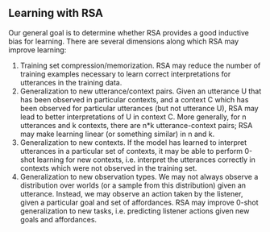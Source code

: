 ## Learning with RSA

Our general goal is to determine whether RSA provides a good inductive bias for learning. There are several dimensions along which RSA may improve learning:

1. Training set compression/memorization. RSA may reduce the number of training examples necessary to learn correct interpretations for utterances in the training data.
2. Generalization to new utterance/context pairs. Given an utterance U that has been observed in particular contexts, and a context C which has been observed for particular utterances (but not utterance U), RSA may lead to better interpretations of U in context C. More generally, for n utterances and k contexts, there are n*k utterance-context pairs; RSA may make learning linear (or something similar) in n and k. 
3. Generalization to new contexts. If the model has learned to interpret utterances in a particular set of contexts, it may be able to perform 0-shot learning for new contexts, i.e. interpret the utterances correctly in contexts which were not observed in the training set. 
4. Generalization to new observation types. We may not always observe a distribution over worlds (or a sample from this distribution) given an utterance. Instead, we may observe an action taken by the listener, given a particular goal and set of affordances. RSA may improve 0-shot generalization to new tasks, i.e. predicting listener actions given new goals and affordances.